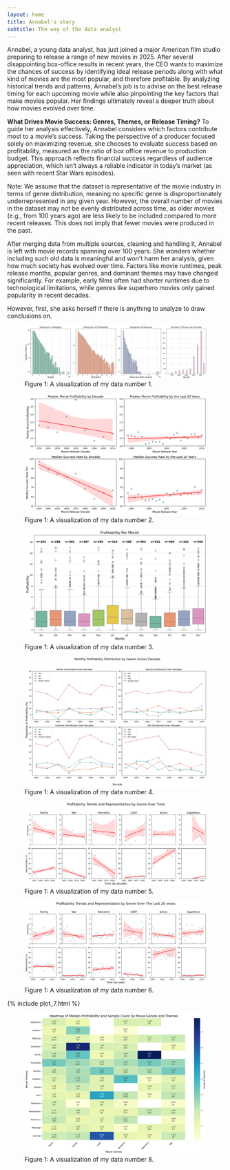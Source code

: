```yaml
---
layout: home
title: Annabel's story
subtitle: The way of the data analyst
---
```


Annabel, a young data analyst, has just joined a major American film studio preparing to release a range of new movies in 2025. After several disappointing box-office results in recent years, the CEO wants to maximize the chances of success by identifying ideal release periods along with what kind of movies are the most popular, and therefore profitable. By analyzing historical trends and patterns, Annabel’s job is to advise on the best release timing for each upcoming movie while also pinpointing the key factors that make movies popular. Her findings ultimately reveal a deeper truth about how movies evolved over time.


**What Drives Movie Success: Genres, Themes, or Release Timing?**
To guide her analysis effectively, Annabel considers which factors contribute most to a movie’s success. Taking the perspective of a producer focused solely on maximizing revenue, she chooses to evaluate success based on profitability, measured as the ratio of box office revenue to production budget. This approach reflects financial success regardless of audience appreciation, which isn’t always a reliable indicator in today’s market (as seen with recent Star Wars episodes).


Note: We assume that the dataset is representative of the movie industry in terms of genre distribution, meaning no specific genre is disproportionately underrepresented in any given year. However, the overall number of movies in the dataset may not be evenly distributed across time, as older movies (e.g., from 100 years ago) are less likely to be included compared to more recent releases. This does not imply that fewer movies were produced in the past.


After merging data from multiple sources, cleaning and handling it, Annabel is left with movie records spanning over 100 years. She wonders whether including such old data is meaningful and won't harm her analysis, given how much society has evolved over time. Factors like movie runtimes, peak release months, popular genres, and dominant themes may have changed significantly. For example, early films often had shorter runtimes due to technological limitations, while genres like superhero movies only gained popularity in recent decades.


However, first, she asks herself if there is anything to analyze to draw conclusions on.

<figure class="plot1">
    <img src="assets/img/plot1.png" alt="My Plot 1">
    <figcaption>Figure 1: A visualization of my data number 1.</figcaption>
</figure>

<figure class="plot2">
    <img src="assets/img/plot2.png" alt="My Plot 2">
    <figcaption>Figure 1: A visualization of my data number 2.</figcaption>
</figure>

<figure class="plot3">
    <img src="assets/img/plot3.png" alt="My Plot 3">
    <figcaption>Figure 1: A visualization of my data number 3.</figcaption>
</figure>

<figure class="plot4">
    <img src="assets/img/plot4.png" alt="My Plot 4">
    <figcaption>Figure 1: A visualization of my data number 4.</figcaption>
</figure>

<figure class="plot5">
    <img src="assets/img/plot5.png" alt="My Plot 5">
    <figcaption>Figure 1: A visualization of my data number 5.</figcaption>
</figure>

<figure class="plot6">
    <img src="assets/img/plot6.png" alt="My Plot 6">
    <figcaption>Figure 1: A visualization of my data number 6.</figcaption>
</figure>

<div class="plot-7-container">
{% include plot_7.html %}
</div>

<figure class="plot8">
    <img src="assets/img/plot8.png" alt="My Plot 8">
    <figcaption>Figure 1: A visualization of my data number 8.</figcaption>
</figure>